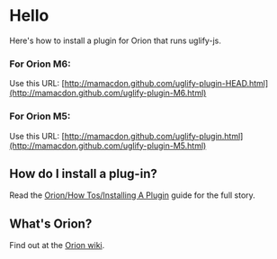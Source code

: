 Hello
=====
Here's how to install a plugin for Orion that runs uglify-js.


### For Orion M6:
Use this URL:
[http://mamacdon.github.com/uglify-plugin-HEAD.html](http://mamacdon.github.com/uglify-plugin-M6.html)

### For Orion M5:
Use this URL:
[http://mamacdon.github.com/uglify-plugin.html](http://mamacdon.github.com/uglify-plugin-M5.html)


How do I install a plug-in?
---------------------------
Read the [Orion/How Tos/Installing A Plugin](http://wiki.eclipse.org/Orion/How_Tos/Installing_A_Plugin) guide for the full story.


What's Orion?
-------------
Find out at the [Orion wiki](http://wiki.eclipse.org/Orion).

